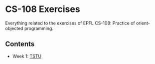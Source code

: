 # CS-108 Exercises

Everything related to the exercises of EPFL CS-108: Practice of orient-objected programming.

## Contents
- Week 1: [TSTU](https://github.com/MaGaMe19/CS108-Exercises/tree/master/TSTU)

